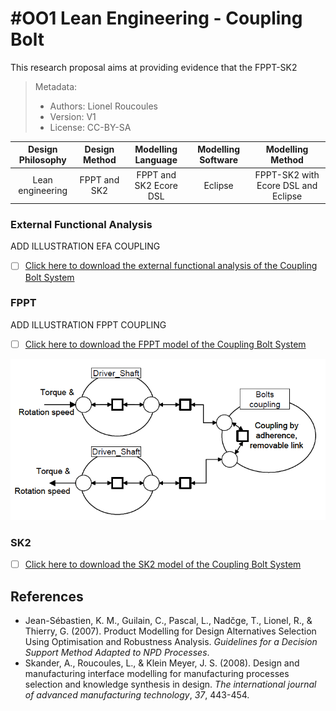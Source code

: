 # #OO1 Lean Engineering - Coupling Bolt

This research proposal aims at providing evidence that the FPPT-SK2

> Metadata:
>
> - Authors: Lionel Roucoules
> - Version: V1
> - License: CC-BY-SA

| Design Philosophy | Design  Method |  Modelling  Language   | Modelling  Software |          Modelling  Method          |
| :---------------: | :------------: | :--------------------: | :-----------------: | :---------------------------------: |
| Lean engineering  |  FPPT and SK2  | FPPT and SK2 Ecore DSL |       Eclipse       | FPPT-SK2 with Ecore DSL and Eclipse |



### External Functional Analysis

ADD ILLUSTRATION EFA COUPLING

- [ ] [Click here to download the external functional analysis of the Coupling Bolt System](../Sources/)

### FPPT

ADD ILLUSTRATION FPPT COUPLING

- [ ] [Click here to download the FPPT model of the Coupling Bolt System](../Sources/)

![image-20231115143149693](./Images/image-20231115143149693.png)



### SK2





- [ ] [Click here to download the SK2 model of the Coupling Bolt System](../Sources/)

## References

- Jean-Sébastien, K. M., Guilain, C., Pascal, L., Nadčge, T., Lionel, R., & Thierry, G. (2007). Product Modelling for Design Alternatives Selection Using Optimisation and Robustness Analysis. *Guidelines for a Decision Support Method Adapted to NPD Processes*.
- Skander, A., Roucoules, L., & Klein Meyer, J. S. (2008). Design and manufacturing interface modelling for manufacturing processes selection and knowledge synthesis in design. *The international journal of advanced manufacturing technology*, *37*, 443-454.
